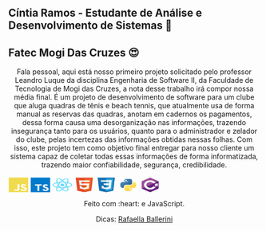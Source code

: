 ## Cíntia Ramos - Estudante de Análise e Desenvolvimento de Sistemas 🎾
## Fatec Mogi Das Cruzes 😍

<div align="center">
Fala pessoal, aqui está nosso primeiro projeto solicitado pelo professor Leandro Luque da disciplina Engenharia de Software II, da Faculdade de Tecnologia de Mogi das Cruzes, a nota desse trabalho irá compor nossa média final. É um projeto de desenvolvimento de software para um clube que aluga quadras de tênis e beach tennis, que atualmente usa de forma manual as reservas das quadras, anotam em cadernos os pagamentos, dessa forma causa uma desorganização nas informações, trazendo insegurança tanto para os usuários, quanto para o administrador e zelador do clube, pelas incertezas das informações obtidas nessas folhas. Com isso, este projeto tem como objetivo final entregar para nosso cliente um sistema capaz de coletar todas essas informações de forma informatizada, trazendo maior confiabilidade, segurança, credibilidade.
  
</div>
<div style="display: inline_block"><br>
  <img align="center" alt="Cintia-Js" height="30" width="40" src="https://raw.githubusercontent.com/devicons/devicon/master/icons/javascript/javascript-plain.svg">
  <img align="center" alt="Cintia-Ts" height="30" width="40" src="https://raw.githubusercontent.com/devicons/devicon/master/icons/typescript/typescript-plain.svg">
  <img align="center" alt="Cintia-React" height="30" width="40" src="https://raw.githubusercontent.com/devicons/devicon/master/icons/react/react-original.svg">
  <img align="center" alt="Cintia-HTML" height="30" width="40" src="https://raw.githubusercontent.com/devicons/devicon/master/icons/html5/html5-original.svg">
  <img align="center" alt="Cintia-CSS" height="30" width="40" src="https://raw.githubusercontent.com/devicons/devicon/master/icons/css3/css3-original.svg">
  <img align="center" alt="Cintia-Python" height="30" width="40" src="https://raw.githubusercontent.com/devicons/devicon/master/icons/python/python-original.svg">
  <img align="center" alt="Cintia-Csharp" height="30" width="40" src="https://raw.githubusercontent.com/devicons/devicon/master/icons/csharp/csharp-original.svg">
  

 
</div>
<div align="center">
  <p>Feito com :heart: e JavaScript.</p>
  <p>Dicas: <a href="https://github.com/rafaballerini">Rafaella Ballerini</a></p>
</div>
